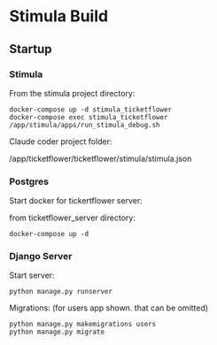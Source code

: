 # Stimula Build

## Startup

### Stimula

From the stimula project directory:
```
docker-compose up -d stimula_ticketflower
docker-compose exec stimula_ticketflower /app/stimula/apps/run_stimula_debug.sh
```

Claude coder project folder:

/app/ticketflower/ticketflower/stimula/stimula.json

### Postgres

Start docker for tickertflower server:

from ticketflower_server directory:
```
docker-compose up -d
```

### Django Server

Start server:

```
python manage.py runserver
```

Migrations: (for users app shown. that can be omitted)

```
python manage.py makemigrations users
python manage.py migrate
```